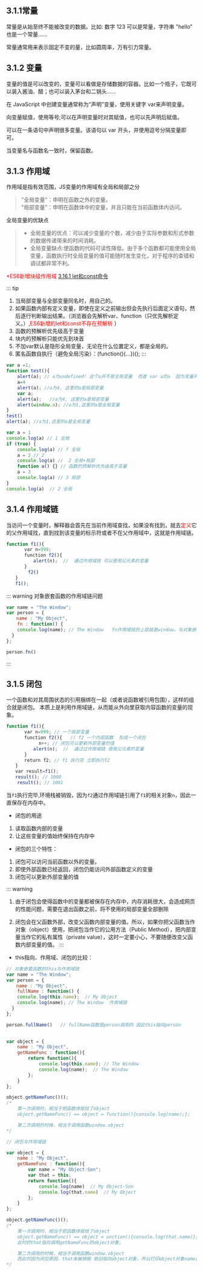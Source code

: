 
##  3.1.1常量
常量是从始至终不能被改变的数据。比如: 数字 123 可以是常量，字符串 "hello" 也是一个常量......

常量通常用来表示固定不变的量，比如圆周率，万有引力常量。

##  3.1.2 变量
变量的值是可以改变的，变量可以看做是存储数据的容器。比如一个瓶子，它既可以装入酱油、醋；也可以装入茅台和二锅头......

在 JavaScript 中创建变量通常称为“声明”变量，使用关键字 var来声明变量。

向变量赋值，使用等号;可以在声明变量时对其赋值，也可以先声明后赋值。

可以在一条语句中声明很多变量。该语句以 var 开头，并使用逗号分隔变量即可。

当变量名与函数名一致时，保留函数。

##  3.1.3 作用域

作用域是指有效范围，JS变量的作用域有全局和局部之分
> "全局变量"：申明在函数之外的变量。        
> "局部变量"：申明在函数体中的变量，并且只能在当前函数体内访问。

全局变量的优缺点    
> * 全局变量的优点：可以减少变量的个数，减少由于实际参数和形式参数的数据传递带来的时间消耗。
> * 全局变量缺点:使函数的代码可读性降低。由于多个函数都可能使用全局变量，函数执行时全局变量的值可能随时发生变化，对于程序的查错和调试都非常不利。

<span style="color: red">\*ES6新增块级作用域</span> [3.16.1 let和const命令](/frontend/javascript/ECMAScript#_3-16-1-let和const命令)

::: tip
1. 当局部变量与全部变量同名时，用自己的。
2. 如果函数内部有定义变量，即使在定义之前输出但会先执行后面定义语句，然后逐行判断输出结果。（浏览器会先解析var、function（只优先解析定义。）,<span style="color: red">ES6新增的let和const不存在预解析</span> ）
3. 函数的预解析优先级高于变量
4. 块内的预解析只能优先到块首
5. 不加var默认是隐形全局变量，无论在什么位置定义，都是全局的。
6. 匿名函数自执行（避免全局污染）：(function(){…})();
:::


``` js
var a =1;  
function test(){  
    alert(a); // a为undefined! 这个a并不是全局变量  而是 var a的a  因为变量声明提示 
    a=4  
    alert(a); //a为4, 这里的a是局部变量  
    var a;  
    alert(a);   //a为4, 这里的a是局部变量 
    alert(window.a); //a为1,这里的a是全局变量  
}  
test()  
alert(a); //a为1,这里的a是全局变量  
```

``` js
var a = 1
console.log(a) // 1 全局
if (true) {
    console.log(a) // f 全局
    a = 2 // 2
    console.log(a) //  2 全局+局部
    function a() {} // 函数的预解析优先级高于变量
    a = 3 
    console.log(a) // 3 局部
}
console.log(a)  // 2 全局
```

##  3.1.4 作用域链
当访问一个变量时，解释器会首先在当前作用域查找，如果没有找到，就去<span style="color: red">定义</span>它的父作用域找，直到找到该变量的标示符或者不在父作用域中，这就是作用域链。
```js
function f1(){
　　　　var n=999; 
　　　　function f2(){  
　　　　　　alert(n);  //  通过作用域链 可以使用父元素的变量
　　　　}
        f2()
　　}
　　f1();
```

::: warning  对象嵌套函数的作用域链问题
```js
var name = "The Window";	
var person = {
  　name : "My Object",
  	fn : function() {
    console.log(name); // The Window   fn作用域链的上层就是window，与对象嵌套的多少无关
  }
};

person.fn() 
``` 
:::
##  3.1.5 闭包
一个函数和对其周围状态的引用捆绑在一起（或者说函数被引用包围），这样的组合就是闭包。
本质上是利用作用域链，从而能从外向里获取内容函数的变量的现象。
```js
function f1(){
　　　　var n=999; // 一个局部变量
　　　　function f2(){   // f2 一个内部函数  形成一个闭包
            n++; // 闭包可以更新外部变量的值
　　　　　　alert(n);  //  通过过作用域链 使用父元素的变量
　　　　}
　　　　return f2; // f1 执行完 立即执行f2
　　}
　　var result=f1();
　　result(); // 1000
    result(); // 1001
```
当`f1`执行完毕,环境栈被销毁，因为`f2`通过作用域链引用了`f1`的相关对象`n`，因此一直保存在内存中。

* 闭包的用途
1. 读取函数内部的变量
2. 让这些变量的值始终保持在内存中

* 闭包的三个特性：
1. 闭包可以访问当前函数以外的变量。
2. 即使外部函数已经返回，闭包仍能访问外部函数定义的变量
3. 闭包可以更新外部变量的值

<!-- 利用闭包实现发送验证码功能
```js
function sendVerCode() {
    var timer = null; // 记录定时器，用于结束后重置定时器
    var count = 5; // 记录还剩多少秒可以重试
    return timer = setInterval(() => {
        count--
        if (count == 0) {
            console.log('发送验证码')
            clearInterval(timer)
            timer = null
        }else{
            console.log(`${count}秒后重试`)
        }
    }, 1000)
}
sendVerCode()
``` -->

::: warning
1. 由于闭包会使得函数中的变量都被保存在内存中，内存消耗很大，会造成网页的性能问题，需要在退出函数之前，将不使用的局部变量全部删除

2. 闭包会在父函数外部，改变父函数内部变量的值。所以，如果你把父函数当作对象（object）使用，把闭包当作它的公用方法（Public Method），把内部变量当作它的私有属性（private value），这时一定要小心，不要随便改变父函数内部变量的值。
:::


* this指向、作用域、闭包的比较：
```js
// 对象嵌套函数的this与作用域链
var name = "The Window";	
var person = {
  　name : "My Object",
  	fullName : function() {
    console.log(this.name);  // My Object
    console.log(name); // The Window  作用域链
  }
};

person.fullName()   // fullName函数是person调用的 因此this指向person
	

var object = {
    name : "My Object",
    getNameFunc : function(){
        return function(){
			console.log(this.name); // The Window
            console.log(name);  // The Window
        };
    }
};

object.getNameFunc()(); 
/*
    第一次调用时，相当于把函数体赋给了object
    object.getNameFunc() == object = function(){console.log(name);};

    第二次调用的时候，相当于调用函数window.object
*/

// 闭包与作用域链

var object = {
    name : "My Object",
    getNameFunc : function(){
        var name = "My Object-Son";
        var that = this;  
        return function(){
            console.log(name)  // My Object-Son 
            console.log(that.name)  // My Object
        };
    }
};

object.getNameFunc()(); 
/*
    第一次调用时，相当于把函数体赋给了object
    object.getNameFunc() == object = unction(){console.log(that.name)};
    此时的that指向调用getNameFunc的object对象。

    第二次调用的时候，相当于调用函数window.object
    而此时因为闭包原因，that未被销毁 依旧指向object对象，所以打印object对象name属性
*/
```